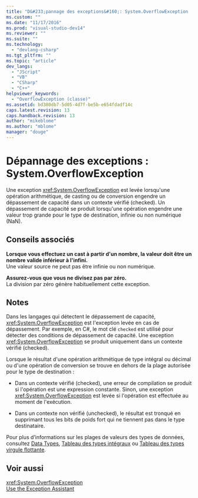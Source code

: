```yaml
---
title: "D&#233;pannage des exceptions&#160;: System.OverflowException | Microsoft Docs"
ms.custom: ""
ms.date: "11/17/2016"
ms.prod: "visual-studio-dev14"
ms.reviewer: ""
ms.suite: ""
ms.technology: 
  - "devlang-csharp"
ms.tgt_pltfrm: ""
ms.topic: "article"
dev_langs: 
  - "JScript"
  - "VB"
  - "CSharp"
  - "C++"
helpviewer_keywords: 
  - "OverflowException (classe)"
ms.assetid: bd380db7-5d05-4d7f-be5b-e654fdadf14c
caps.latest.revision: 13
caps.handback.revision: 13
author: "mikeblome"
ms.author: "mblome"
manager: "douge"
---
```

# D&#233;pannage des exceptions&#160;: System.OverflowException
Une exception <xref:System.OverflowException> est levée lorsqu'une opération arithmétique, de casting ou de conversion engendre un dépassement de capacité dans un contexte vérifié \(checked\). Un dépassement de capacité se produit lorsqu'une opération engendre une valeur trop grande pour le type de destination, infinie ou non numérique \(NaN\).  
  
## Conseils associés  
 **Lorsque vous effectuez un cast à partir d'un nombre, la valeur doit être un nombre valide inférieur à l'infini.**  
 Une valeur source ne peut pas être infinie ou non numérique.  
  
 **Assurez\-vous que vous ne divisez pas par zéro.**  
 La division par zéro génère habituellement cette exception.  
  
## Notes  
 Dans les langages qui détectent le dépassement de capacité, <xref:System.OverflowException> est l'exception levée en cas de dépassement. Par exemple, en C\#, le mot clé `checked` est utilisé pour détecter des conditions de dépassement de capacité. Une exception <xref:System.OverflowException> se produit uniquement dans un contexte vérifié \(checked\).  
  
 Lorsque le résultat d'une opération arithmétique de type intégral ou décimal ou d'une opération de conversion se trouve en dehors de la plage autorisée pour le type de destination :  
  
-   Dans un contexte vérifié \(checked\), une erreur de compilation se produit si l'opération est une expression constante. Sinon, une exception <xref:System.OverflowException> est levée si l'opération est effectuée au moment de l'exécution.  
  
-   Dans un contexte non vérifié \(unchecked\), le résultat est tronqué en supprimant tous les bits de poids fort qui ne tiennent pas dans le type destinataire.  
  
 Pour plus d’informations sur les plages de valeurs des types de données, consultez [Data Types](../Topic/Data%20Type%20Summary%20\(Visual%20Basic\).md), [Tableau des types intégraux](../Topic/Integral%20Types%20Table%20\(C%23%20Reference\).md) ou [Tableau des types virgule flottante](../Topic/Floating-Point%20Types%20Table%20\(C%23%20Reference\).md).  
  
## Voir aussi  
 <xref:System.OverflowException>   
 [Use the Exception Assistant](../Topic/How%20to:%20Use%20the%20Exception%20Assistant.md)